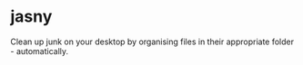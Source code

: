 # jasny
Clean up junk on your desktop by organising files in their appropriate folder - automatically.
